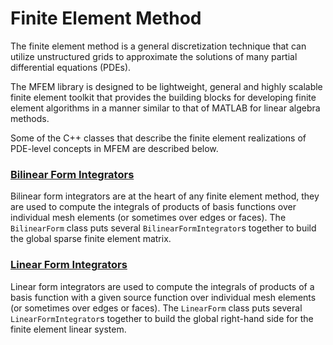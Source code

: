 # Finite Element Method

The finite element method is a general discretization technique that can utilize
unstructured grids to approximate the solutions of many partial differential
equations (PDEs).

The MFEM library is designed to be lightweight, general and highly scalable
finite element toolkit that provides the building blocks for developing finite
element algorithms in a manner similar to that of MATLAB for linear algebra
methods.

Some of the C++ classes that describe the finite element realizations of
PDE-level concepts in MFEM are described below.

### [Bilinear Form Integrators](bilininteg.md)

Bilinear form integrators are at the heart of any finite element method, they
are used to compute the integrals of products of basis functions over individual
mesh elements (or sometimes over edges or faces).  The `BilinearForm` class puts
several `BilinearFormIntegrator`s together to build the global sparse finite
element matrix.

### [Linear Form Integrators](lininteg.md)

Linear form integrators are used to compute the integrals of products of a basis
function with a given source function over individual mesh elements (or
sometimes over edges or faces).  The `LinearForm` class puts several
`LinearFormIntegrator`s together to build the global right-hand side for the
finite element linear system.
